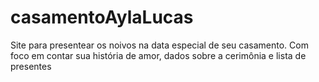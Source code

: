 # casamentoAylaLucas
Site para presentear os noivos na data especial de seu casamento. Com foco em contar sua história de amor, dados sobre a cerimônia e lista de presentes
